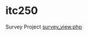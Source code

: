 # itc250
Survey Project
<a href="http://www.melissascoding.com/itc250/itc250-wn20/app/surveys/survey_view.php?id=1"> survey_view.php</a>
